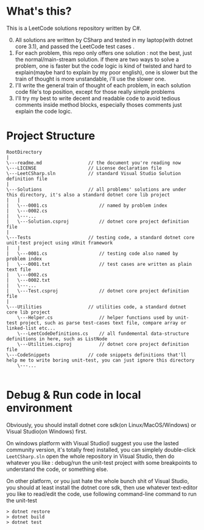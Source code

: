# What's this?

This is a LeetCode solutions repository written by C#.

0. All solutions are written by CSharp and tested in my laptop(with dotnet core 3.1), and passed the LeetCode test cases .
0. For each problem, this repo only offers one solution : not the best, just the normal/main-stream solution. if there are two ways to solve a problem, one is faster but the code logic is kind of twisted and hard to explain(maybe hard to explain by my poor english), one is slower but the train of thought is more unstandable, i'll use the slower one.
0. I'll write the general train of thought of each problem, in each solution code file's top position, except for those really simple problems
0. I'll try my best to write decent and readable code to avoid tedious comments inside method blocks, especially thoses comments just explain the code logic.

# Project Structure

```
RootDirectory
|
\---readme.md                 // the document you're reading now
\---LICENSE                   // License declaration file
\---LeetCSharp.sln            // standard Visual Studio Solution definition file
|
\---Solutions                 // all problems' solutions are under this directory, it's also a standard dotnet core lib project
|   |
|   \---0001.cs                   // named by problem index
|   \---0002.cs
|   \---...
|   \---Solution.csproj           // dotnet core project definition file
|
\---Tests                     // testing code, a standard dotnet core unit-test project using xUnit framework
|   |
|   \---0001.cs                   // testing code also named by problem index
|   \---0001.txt                  // test cases are written as plain text file
|   \---0002.cs
|   \---0002.txt
|   \---...
|   \---Test.csproj               // dotnet core project definition file
|
\---Utilities                 // utilities code, a standard dotnet core lib project
    \---Helper.cs                 // helper functions used by unit-test project, such as parse test-cases text file, compare array or linked-list etc...
    \---LeetCodeDefinitions.cs    // all fundemental data-structure definitions in here, such as ListNode
    \---Utilities.csproj          // dotnet core project definition file
\---CodeSnippets              // code snippets definitions that'll help me to write boring unit-test, you can just ignore this directory
    \---...


```

# Debug & Run code in local environment

Obviously, you should install dotnet core sdk(on Linux/MacOS/Windows) or Visual Studio(on Windows) first.

On windows platform with Visual Studio(I suggest you use the lasted community version, it's totally free) installed, you can simplely double-click `LeetCSharp.sln` open the whole repository in Visual Studio, then do whatever you like : debug/run the unit-test project with some breakpoints to understand the code, or something else.

On other platform, or you just hate the whole bunch shit of Visual Studio, you should at least install the dotnet core sdk, then use whatever text-editor you like to read/edit the code, use following command-line command to run the unit-test

```
> dotnet restore
> dotnet build
> dotnet test
```